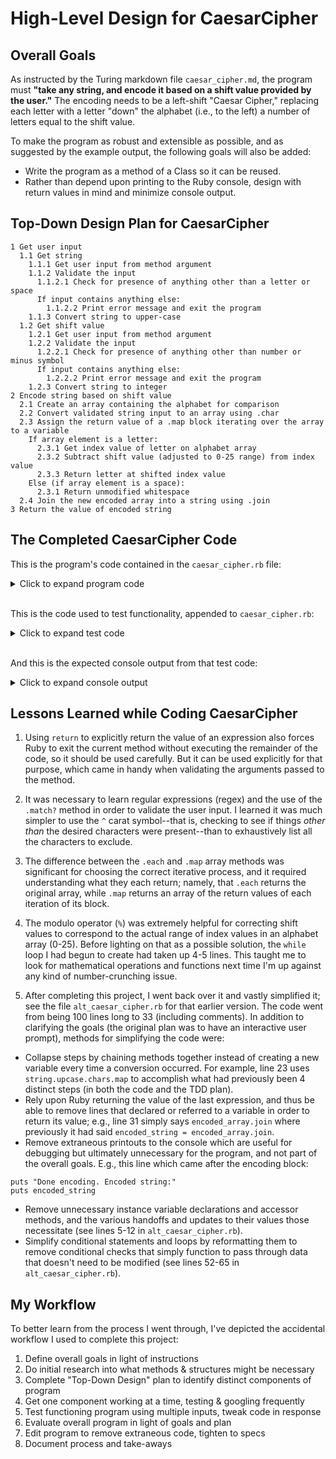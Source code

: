 # High-Level Design for CaesarCipher

## Overall Goals

As instructed by the Turing markdown file `caesar_cipher.md`, the program must **"take any string, and encode it based on a shift value provided by the user."** The encoding needs to be a left-shift "Caesar Cipher," replacing each letter with a letter "down" the alphabet (i.e., to the left) a number of letters equal to the shift value.

To make the program as robust and extensible as possible, and as suggested by the example output, the following goals will also be added:

- Write the program as a method of a Class so it can be reused.
- Rather than depend upon printing to the Ruby console, design with return values in mind and minimize console output.

## Top-Down Design Plan for CaesarCipher

```
1 Get user input
  1.1 Get string
    1.1.1 Get user input from method argument
    1.1.2 Validate the input
      1.1.2.1 Check for presence of anything other than a letter or space
      If input contains anything else:
        1.1.2.2 Print error message and exit the program
    1.1.3 Convert string to upper-case
  1.2 Get shift value
    1.2.1 Get user input from method argument
    1.2.2 Validate the input
      1.2.2.1 Check for presence of anything other than number or minus symbol
      If input contains anything else:
        1.2.2.2 Print error message and exit the program
    1.2.3 Convert string to integer
2 Encode string based on shift value
  2.1 Create an array containing the alphabet for comparison
  2.2 Convert validated string input to an array using .char
  2.3 Assign the return value of a .map block iterating over the array to a variable
    If array element is a letter:
      2.3.1 Get index value of letter on alphabet array
      2.3.2 Subtract shift value (adjusted to 0-25 range) from index value
      2.3.3 Return letter at shifted index value
    Else (if array element is a space):
      2.3.1 Return unmodified whitespace
  2.4 Join the new encoded array into a string using .join
3 Return the value of encoded string
```

## The Completed CaesarCipher Code

This is the program's code contained in the `caesar_cipher.rb` file:

<details>
<summary>Click to expand program code</summary>

```ruby
# Class to contain encoding method
class CaesarCipher

  # Method definition for encoding
  def encode(string, shift)

    # Print error and exit, returning nil, if string argument is invalid
    if /[^A-Z\s]/.match?(string.upcase) == true
      puts "You entered an invalid character. Use only letters and spaces."
      return nil
    end

    # Print error and exit, returning nil, if shift value argument is invalid
    if /[^0-9\-]/.match?(shift.to_s) == true
      puts "You entered an invalid character. Use only positive or negative integers."
      return nil
    end

    # Declare alphabet array
    alphabet = ("A".."Z").to_a

    # Encoding iteration block over string converted to an array
    encoded_array = string.upcase.chars.map do |letter|
      # Moving to next array element and returning a space if space
      next " " if letter == " "
      # Return letter at shifted index value (modulo of 26 to bring into 0-25 range)
      alphabet[alphabet.index(letter) - (shift.to_i % 26)]
    end

    # Join encoded array into a string, which is returned by method
    encoded_array.join
  end
end
```
</details><br>

This is the code used to test functionality, appended to `caesar_cipher.rb`:

<details>
<summary>Click to expand test code</summary>

```ruby
# Testing functionality with example text
cipher = CaesarCipher.new
puts cipher.encode("Hello World", 5)

# Testing error message in passing-argument usage
cipher.encode("1234", 5)
cipher.encode("Hello World", "wrong")

# Testing manipulation of return value
puts cipher.encode("Hello World", 5).capitalize

# Testing nesting the method
puts cipher.encode(cipher.encode("Hello World", 5), -5)

# Testing extreme shift values
puts cipher.encode("Hello World", 526)
puts cipher.encode("Hello World", -526)
```
</details><br>


And this is the expected console output from that test code:

<details>
<summary>Click to expand console output</summary>

```
CZGGJ RJMGY
You entered an invalid character. Use only letters and spaces.
You entered an invalid character. Use only positive or negative integers.
Czggj rjmgy
HELLO WORLD
BYFFI QILFX
NKRRU CUXRJ
```
</details>

## Lessons Learned while Coding CaesarCipher

1. Using `return` to explicitly return the value of an expression also forces Ruby to exit the current method without executing the remainder of the code, so it should be used carefully. But it can be used explicitly for that purpose, which came in handy when validating the arguments passed to the method.

2. It was necessary to learn regular expressions (regex) and the use of the `.match?` method in order to validate the user input. I learned it was much simpler to use the `^` carat symbol--that is, checking to see if things *other than* the desired characters were present--than to exhaustively list all the characters to exclude.

3. The difference between the `.each` and `.map` array methods was significant for choosing the correct iterative process, and it required understanding what they each return; namely, that `.each` returns the original array, while `.map` returns an array of the return values of each iteration of its block.

4. The modulo operator (`%`) was extremely helpful for correcting shift values to correspond to the actual range of index values in an alphabet array (0-25). Before lighting on that as a possible solution, the `while` loop I had begun to create had taken up 4-5 lines. This taught me to look for mathematical operations and functions next time I'm up against any kind of number-crunching issue.

5. After completing this project, I went back over it and vastly simplified it; see the file `alt_caesar_cipher.rb` for that earlier version. The code went from being 100 lines long to 33 (including comments). In addition to clarifying the goals (the original plan was to have an interactive user prompt), methods for simplifying the code were:
  - Collapse steps by chaining methods together instead of creating a new variable every time a conversion occurred. For example, line 23 uses `string.upcase.chars.map` to accomplish what had previously been 4 distinct steps (in both the code and the TDD plan).
  - Rely upon Ruby returning the value of the last expression, and thus be able to remove lines that declared or referred to a variable in order to return its value; e.g., line 31 simply says `encoded_array.join` where previously it had said `encoded_string = encoded_array.join`.
  - Remove extraneous printouts to the console which are useful for debugging but ultimately unnecessary for the program, and not part of the overall goals. E.g., this line which came after the encoding block:
  ```
  puts "Done encoding. Encoded string:"
  puts encoded_string
  ```
  - Remove unnecessary instance variable declarations and accessor methods, and the various handoffs and updates to their values those necessitate (see lines 5-12 in `alt_caesar_cipher.rb`).
  - Simplify conditional statements and loops by reformatting them to remove conditional checks that simply function to pass through data that doesn't need to be modified (see lines 52-65 in `alt_caesar_cipher.rb`).

## My Workflow

To better learn from the process I went through, I've depicted the accidental workflow I used to complete this project:

1. Define overall goals in light of instructions
2. Do initial research into what methods & structures might be necessary
2. Complete "Top-Down Design" plan to identify distinct components of program
4. Get one component working at a time, testing & googling frequently
5. Test functioning program using multiple inputs, tweak code in response
6. Evaluate overall program in light of goals and plan
7. Edit program to remove extraneous code, tighten to specs
8. Document process and take-aways
